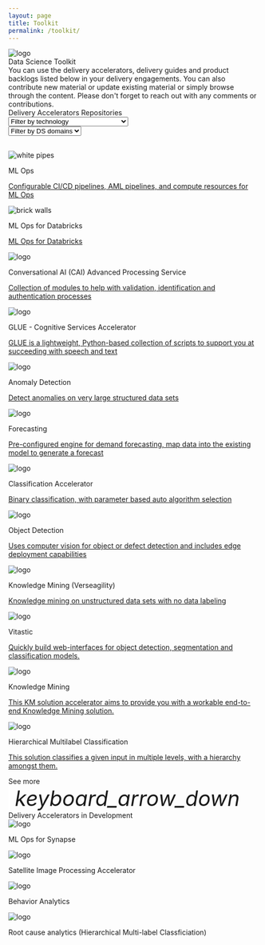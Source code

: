 ```yaml
---
layout: page
title: Toolkit
permalink: /toolkit/
---
```


<div class="container-fluid">
  <img src="{{site.baseurl}}/images/toolkit/MSC19_paddingtonOffice_015.jpg" alt="logo">
  <div class="title">Data Science Toolkit</div>
  <div class="home-paragraph">
  You can use the delivery accelerators, delivery guides and product backlogs listed below in your delivery engagements. You can also contribute new material or update existing material or simply browse through the content. Please don't forget to reach out with any comments or contributions.</div>
  <div class="subtitle toolkit-borders">Delivery Accelerators Repositories 
    <div class="dropdowns-container">
    <div class="custom-select">
      <select id="id-filter-technology" class="toolkit-select"
      onchange="if (this.selectedIndex) filterTechnologies()">
        <option value="-1" selected disabled hidden>Filter by technology</option>
        <option value="all">All</option>
        <option value="Azure Machine Learning">Azure Machine Learning</option>
        <option value="Azure DevOps">Azure DevOps</option>
        <option value="Key Vault">Key Vault</option>
        <option value="Azure Compute Instance">Azure Compute Instance</option>
        <option value="Azure Compute Cluster">Azure Compute Cluster</option>
        <option value="Azure Container Instance">Azure Container Instance</option>
        <option value="Azure Kubernetes Services">Azure Kubernetes Services</option>
        <option value="Azure Databricks">Azure Databricks</option>
        <option value="Application Insights">Application Insights</option>
        <option value="Azure Key Vault">Azure Key Vault</option>
        <option value="Azure Storage Account">Azure Storage Account</option>
        <option value="Jupyter Notebooks">Jupyter Notebooks</option>
        <option value="Python">Python</option>
        <option value="PowerBI">PowerBI</option>
        <option value="Fuent UI">Fuent UI</option>
        <option value="Flask">Flask</option>
        <option value="TensorFlow">TensorFlow</option>
        <option value="Typescript">Typescript</option>
        <option value="Streamlit">Streamlit</option>
        <option value="Azure Cognitive Services">Azure Cognitive Services</option>
        <option value="Microsoft Speech to Text Service">Microsoft Speech to Text Service</option>
        <option value="Microsoft LUIS">Microsoft LUIS</option>
        <option value="Power Virtual Agents">Power Virtual Agents</option>
        <option value="Azure Functions">Azure Functions</option>
        <option value="Power Automate">Power Automate</option>
        <option value="AudioCodes Voice AI Connect Cloud">AudioCodes Voice AI Connect Cloud</option>
        <option value="spaCy">spaCy</option>
        <option value="Azure QnA Maker">Azure QnA Maker</option>
        <option value="Audio Generation Function">Audio Generation Function</option>
        <option value="Speech Batch Testing App">Speech Batch Testing App</option>
      </select>
    </div>
    <div class="custom-select">
      <select id="id-filter-domains" class="toolkit-select"
      onchange="if (this.selectedIndex) filterDomains();">
        <option value="-1" selected disabled hidden>Filter by DS domains</option>
        <option value="all">All</option>
        <option value="ML Ops">ML Ops</option>
        <option value="Machine Learning">Machine Learning</option>
        <option value="UI">UI</option>
        <option value="Computer Vision">Computer Vision</option>
        <option value="Knowledge Mining">Knowledge Mining</option>
        <option value="Conversational AI">Conversational AI</option>
      </select>
    </div>
  </div>
  </div>
  <div class="container">    
    <div class="row g-2" style="margin-top: 30px;">
      <!--ML Ops-->
      <div id="dstoolkit-mlops-base" class="col-12 col-sm-12 col-md-6 col-lg-6 col-xl-6 col-xxl-6 toolkit-card show-toolkit-card">
        <div class="shadow">
          <img src="{{site.baseurl}}/images/ml-ops/MDC19_cooling_002.jpg" alt="white pipes">
          <p class="toolkit-card-title">ML Ops</p>
          <p class="toolkit-card-content"><a href="{{site.baseurl}}/ml-ops/">Configurable CI/CD pipelines, AML pipelines, and compute resources for ML Ops</a></p>
        </div>
      </div>
      <!--ML Ops for Databricks-->
      <div id="dstoolkit-ml-ops-for-databricks" class="col-12 col-sm-12 col-md-6 col-lg-6 col-xl-6 col-xxl-6 toolkit-card show-toolkit-card">
        <div class="shadow">
          <img src="{{site.baseurl}}/images/ml-ops-for-databricks/CLO20b_Aline_cafe_outside_002.jpg" alt="brick walls">
          <p class="toolkit-card-title">ML Ops for Databricks</p>
          <p class="toolkit-card-content"><a href="{{site.baseurl}}/ml-ops-for-databricks/">ML Ops for Databricks</a></p>
        </div>
      </div>
      <!--Conversational AI-->
      <div id="cai-advanced-processing-service" class="col-12 col-sm-12 col-md-6 col-lg-6 col-xl-6 col-xxl-6 toolkit-card show-toolkit-card">
        <div class="shadow">
          <img src="{{site.baseurl}}/images/conversational-AI/M365CO19_SMB_iPhone_245.jpg" alt="logo">
          <p class="toolkit-card-title">Conversational AI (CAI) Advanced Processing Service</p>
          <p class="toolkit-card-content"><a href="{{site.baseurl}}/conversational-AI/">Collection of modules to help with validation, identification and authentication processes</a></p>
        </div>
      </div>
      <!--GLUE-->
      <div id="glue" class="col-12 col-sm-12 col-md-6 col-lg-6 col-xl-6 col-xxl-6 toolkit-card show-toolkit-card">
        <div class="shadow">
          <img src="{{site.baseurl}}/images/GLUE-accelerator/CLO20b_Sylvie_office_night_001.jpg" alt="logo">
          <p class="toolkit-card-title">GLUE - Cognitive Services Accelerator</p>
          <p class="toolkit-card-content"><a href="{{site.baseurl}}/GLUE-accelerator/">GLUE is a lightweight, Python-based collection of scripts to support you at succeeding with speech and text</a></p>
        </div>
      </div>
      <!--Anomaly detection-->
      <div id="dstoolkit-anomaly-detection-ijungle" class="col-12 col-sm-12 col-md-6 col-lg-6 col-xl-6 col-xxl-6 toolkit-card show-toolkit-card">
        <div class="shadow">
          <img src="{{site.baseurl}}/images/anomaly-detection/MDC19_tapeTight_002.jpg" alt="logo">
          <p class="toolkit-card-title">Anomaly Detection</p>
          <p class="toolkit-card-content"><a href="{{site.baseurl}}/anomaly-detection/">Detect anomalies on very large structured data sets</a></p>
        </div>
      </div>
      <!--Forecasting-->
      <div id="dstoolkit-forecasting" class="col-12 col-sm-12 col-md-6 col-lg-6 col-xl-6 col-xxl-6 toolkit-card show-toolkit-card">
        <div class="shadow">
          <img src="{{site.baseurl}}/images/forecasting/CLO18_cafeWork_003.jpg" alt="logo">
          <p class="toolkit-card-title">Forecasting</p>
          <p class="toolkit-card-content"><a href="{{site.baseurl}}/forecasting/">Pre-configured engine for demand forecasting, map data into the existing model to generate a forecast</a></p>
        </div>
      </div>
      <!--Classification-->
      <div id="dstoolkit-classification-solution-accelerator" class="col-12 col-sm-12 col-md-6 col-lg-6 col-xl-6 col-xxl-6 toolkit-card show-toolkit-card">
        <div class="shadow">
          <img src="{{site.baseurl}}/images/classification-accelerator/PCA22_OceanPlasticMouse_Feature_06_RGB.jpg" alt="logo">
          <p class="toolkit-card-title">Classification Accelerator</p>
          <p class="toolkit-card-content"><a href="{{site.baseurl}}/classification-accelerator/">Binary classification, with parameter based auto algorithm selection</a></p>
        </div>
      </div>
      <!--Object Detection-->
      <div id="dstoolkit-objectdetection-tensorflow-azureml" class="col-12 col-sm-12 col-md-6 col-lg-6 col-xl-6 col-xxl-6 toolkit-card show-toolkit-card">
        <div class="shadow">
          <img src="{{site.baseurl}}/images/object-detection/CLO19_azureKinectDK_008.jpg" alt="logo">
          <p class="toolkit-card-title">Object Detection</p>
          <p class="toolkit-card-content"><a href="{{site.baseurl}}/object-detection/">Uses computer vision for object or defect detection and includes edge deployment capabilities</a></p>
        </div>
      </div>
      <!--Verseagility-->
      <div id="verseagility" class="col-12 col-sm-12 col-md-6 col-lg-6 col-xl-6 col-xxl-6 toolkit-card show-toolkit-card">
        <div class="shadow">
          <img src="{{site.baseurl}}/images/verseagility/MSC18_scenicsLiberia_002.jpg" alt="logo">
          <p class="toolkit-card-title">Knowledge Mining (Verseagility)</p>
          <p class="toolkit-card-content"><a href="{{site.baseurl}}/verseagility/">Knowledge mining on unstructured data sets with no data labeling</a></p>
        </div>
      </div>
      <!--Vitastic-->
      <div id="dstoolkit-vitastic" class="col-12 col-sm-12 col-md-6 col-lg-6 col-xl-6 col-xxl-6 toolkit-card show-toolkit-card">
        <div class="shadow">
          <img src="{{site.baseurl}}/images/toolkit/MSC19_paddingtonOffice_015.jpg" alt="logo"> <!--TODO update with link to image for vitastic-->
          <p class="toolkit-card-title">Vitastic</p>
          <p class="toolkit-card-content"><a href="{{site.baseurl}}/vitastic/">Quickly build web-interfaces for object detection, segmentation and classification models.</a></p>
        </div>
      </div>
      <!--Knowledge Mining-->
      <div id="dstoolkit-km-solution-accelerator" class="col-12 col-sm-12 col-md-6 col-lg-6 col-xl-6 col-xxl-6 toolkit-card show-toolkit-card">
        <div class="shadow">
          <img src="{{site.baseurl}}/images/toolkit/MSC19_paddingtonOffice_015.jpg" alt="logo"> <!--TODO update with link to image for vitastic-->
          <p class="toolkit-card-title">Knowledge Mining</p>
          <p class="toolkit-card-content"><a href="{{site.baseurl}}/knowledgemining/">This KM solution accelerator aims to provide you with a workable end-to-end Knowledge Mining solution.</a></p>
        </div>
      </div>
      <!--hierarchical_multilabel_classification-->
      <div id="dstoolkit-hierarchical-multilabel-classification" class="col-12 col-sm-12 col-md-6 col-lg-6 col-xl-6 col-xxl-6 toolkit-card show-toolkit-card">
        <div class="shadow">
          <img src="{{site.baseurl}}/images/hierarchical_multilabel_classification/hierarchical_multilabel_classification.jpg" alt="logo"> <!--TODO update with link to image for vitastic-->
          <p class="toolkit-card-title">Hierarchical Multilabel Classification</p>
          <p class="toolkit-card-content"><a href="{{site.baseurl}}/hierarchical_multilabel_classification/">This solution classifies a given input in multiple levels, with a hierarchy amongst them.</a></p>
        </div>
      </div>
      <!--Placeholder for delivery accelerator toolkit card on right-->
    </div>
  </div>

  <div class="subtitle borders" style="margin-top:0px">
    <!--Placeholder for See More drop-down to expand toolkit rows-->
    <!--TODO: to implement functionality per above toolkit rows and limit number of toolkit rows shown by default to 3 rows-->
    <div class="see-more">
      <span class="see-more-text">See more</span>
      <i class="material-icons" style="margin-bottom:0px; font-size: 42px; border-left: 3px solid white; padding-left: 10px;">keyboard_arrow_down</i>
    </div>
  </div>

  <div class="subtitle">
    Delivery Accelerators in Development
  </div>

<div class="row g-2 delivery-accelerators">
  <div class="col-6 col-sm-6 col-md-6 col-lg-3 col-xl-3 col-xxl-3 delivery-accelerators-card">
      <img src="../images/synapse.png" alt="logo">
      <p class="toolkit-card-content">ML Ops for Synapse</p>
  </div>
  <div class="col-6 col-sm-6 col-md-6 col-lg-3 col-xl-3 col-xxl-3 delivery-accelerators-card">
      <img src="../images/satellite.png" alt="logo">
      <p class="toolkit-card-content">Satellite Image Processing Accelerator</p>
  </div>
  <div class="col-6 col-sm-6 col-md-6 col-lg-3 col-xl-3 col-xxl-3 delivery-accelerators-card">
      <img src="../images/behavior-analytics.png" alt="logo">
      <p class="toolkit-card-content">Behavior Analytics</p>
  </div>
  <div class="col-6 col-sm-6 col-md-6 col-lg-3 col-xl-3 col-xxl-3 delivery-accelerators-card">
      <img src="../images/root-cause.png" alt="logo">
      <p class="toolkit-card-content">Root cause analytics (Hierarchical Multi-label Classficiation)</p>
  </div>
</div>
</div>

<script>

  const listContainers = [
    {
      id: "dstoolkit-mlops-base",
      domain: "ML Ops",
      technology: ["Azure Machine Learning", "Azure DevOps", "Key Vault","Azure Compute Instance", "Azure Compute Cluster", "Azure Container Instance", "Azure Kubernetes Services"]
    },
    {
      id: "dstoolkit-ml-ops-for-databricks",
      domain: "ML Ops",
      technology: ["Azure Databricks", "Application Insights", "Azure Key Vault", "Azure Storage Account"]
    },
    {
      id: "dstoolkit-fuzzymatching",
      domain: "Machine Learning",
      technology: ["Azure Machine Learning", "Azure DevOps", "Key Vault", "Jupyter Notebooks"]
    },
    {
      id: "dstoolkit-classification-solution-accelerator",
      domain: "Machine Learning",
      technology: ["Azure Machine Learning", "Azure DevOps", "Key Vault", "Azure Compute Instance","Azure Compute Cluster", "Azure Container Instance", "Azure Kubernetes Services", "Python"]
    },
    {
      id: "dstoolkit-forecasting",
      domain: "Machine Learning",
      technology: ["Jupyter Notebooks", "Python", "PowerBI"]
    },
    {
      id: "dstoolkit-anomaly-detection-ijungle",
      domain: "Machine Learning",
      technology: ["Jupyter Notebooks", "Python"]
    },
    {
      id: "dstoolkit-hierarchical-multilabel-classification",
      domain: "Machine Learning",
      technology: ["Jupyter Notebooks", "Python"]
    },
    {
      id: "dstoolkit-vitastic",
      domain: "UI",
      technology: ["Fuent UI", "Flask", "Python"]
    },
    {
      id: "dstoolkit-km-solution-accelerator",
      domain: "Knowledge Mining",
      technology: ["Azure Cognitive Search", "Azure Cognitives Services", "Azure Functions", "Azure Web Applications", "Python", "Apache Tika"]
    },
    {
      id: "dstoolkit-objectdetection-tensorflow-azureml",
      domain: "Computer Vision",
      technology: ["Azure Machine Learning", "Azure DevOps", "Key Vault", "Azure Compute Instance","Azure Compute Cluster", "Azure Container Instance", "Azure Kubernetes Services", "TensorFlow"]
    },
    {
      id: "dstoolkit-retail-analytics",
      domain: "Machine Learning",
      technology: ["Jupyter Notebooks"]
    },
    {
      id: "verseagility",
      domain: "Knowledge Mining",
      technology: ["Jupyter Notebooks", "Python", "Typescript", "Streamlit", "Azure Cognitive Services"]
    },
    {
      id: "glue",
      domain: "Conversational AI",
      technology: ["Azure Cognitive Services", "Microsoft Speech to Text Service", "Microsoft LUIS","Python"]
    },
    {
      id: "dstoolkit-pva-audiocodes-cc",
      domain: "Conversational AI",
      technology: ["Power Virtual Agents", "Power Automate", "Azure Functions", "Azure Storage Account", "AudioCodes Voice AI Connect Cloud"]
    },
    {
      id: "cai-advanced-processing-service",
      domain: "Conversational AI",
      technology: ["Azure Functions", "Python", "spaCy"]
    },
    {
      id: "cai-test-training-tool",
      domain: "Conversational AI",
      technology: ["Azure QnA Maker", "Audio Generation Function", "Speech Batch Testing App"]
    }
  ]

  technologySelected = 'all';
  domainSelected = 'all';
  
  function filterTechnologies() {
        var filter = document.getElementById("id-filter-technology");
        technologySelected = filter.options[filter.selectedIndex].value;
        filterContainers();
  }

  function filterDomains() {
        var filter = document.getElementById("id-filter-domains");
        domainSelected = filter.options[filter.selectedIndex].value;
        filterContainers();
  }

  function filterContainers() {
    displayAllContainers();
    
    if (technologySelected !== 'all' & domainSelected === 'all')
      {
        listContainers.forEach(e => {
          if(!e.technology.includes(technologySelected)){
            var element = document.getElementById(e.id);
            element?.classList.remove("show-toolkit-card");
          }
        });
      }
    else {
      if(technologySelected === 'all' & domainSelected !== 'all')
      {
        listContainers.forEach(e => {
          if(e.domain !== domainSelected){
            var element = document.getElementById(e.id);
            element?.classList.remove("show-toolkit-card");
          }
        });
      }
      else {
        if(technologySelected !== 'all' & domainSelected !== 'all')
        {
          listContainers.forEach(e => {
            if(!e.technology.includes(technologySelected) || e.domain !== domainSelected){
              var element = document.getElementById(e.id);
              element?.classList.remove("show-toolkit-card");
            }
          });
        }
      }
    }
  }

  function displayAllContainers() {
    listContainers.forEach(e => {
        var element = document.getElementById(e.id);
        element?.classList.add("show-toolkit-card");
      });
  }

</script>
